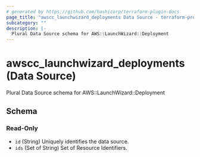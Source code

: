 ```yaml
---
# generated by https://github.com/hashicorp/terraform-plugin-docs
page_title: "awscc_launchwizard_deployments Data Source - terraform-provider-awscc"
subcategory: ""
description: |-
  Plural Data Source schema for AWS::LaunchWizard::Deployment
---
```


# awscc_launchwizard_deployments (Data Source)

Plural Data Source schema for AWS::LaunchWizard::Deployment



<!-- schema generated by tfplugindocs -->
## Schema

### Read-Only

- `id` (String) Uniquely identifies the data source.
- `ids` (Set of String) Set of Resource Identifiers.
